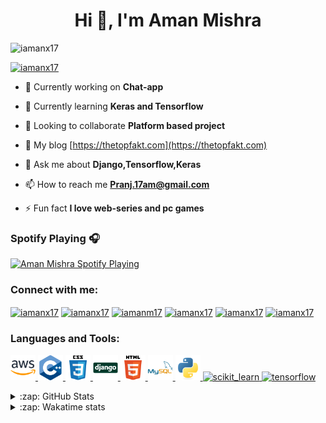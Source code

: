 <h1 align="center">Hi 👋, I'm Aman Mishra</h1>
<p align="left"> <img src="https://komarev.com/ghpvc/?username=iamanx17&label=Profile%20views&color=0e75b6&style=flat" alt="iamanx17" /> </p>

<p align="left"> <a href="https://twitter.com/iamanx17" target="blank"><img src="https://img.shields.io/twitter/follow/iamanx17?logo=twitter&style=for-the-badge" alt="iamanx17" /></a> </p>

- 🔭 Currently working on **Chat-app**

- 🌱 Currently learning **Keras and Tensorflow**

- 👯 Looking to collaborate **Platform based project**

- 📝 My blog [https://thetopfakt.com](https://thetopfakt.com)

- 💬 Ask me about **Django,Tensorflow,Keras**

- 📫 How to reach me **Pranj.17am@gmail.com**

- ⚡ Fun fact **I love web-series and pc games**

### Spotify Playing 🎧

[<img src="https://now-playing-codestackr.vercel.app/api/spotify-playing" alt="Aman Mishra Spotify Playing" width="350" />](https://open.spotify.com/user/31qlnhdylxhdijjt75wydzpfhtum)


<h3 align="left">Connect with me:</h3>
<p align="left">
<a href="https://twitter.com/iamanx17" target="blank"><img align="center" src="https://cdn.jsdelivr.net/npm/simple-icons@3.0.1/icons/twitter.svg" alt="iamanx17" height="30" width="40" /></a>
<a href="https://linkedin.com/in/iamanx17" target="blank"><img align="center" src="https://cdn.jsdelivr.net/npm/simple-icons@3.0.1/icons/linkedin.svg" alt="iamanx17" height="30" width="40" /></a>
<a href="https://kaggle.com/iamanm17" target="blank"><img align="center" src="https://cdn.jsdelivr.net/npm/simple-icons@3.0.1/icons/kaggle.svg" alt="iamanm17" height="30" width="40" /></a>
<a href="https://fb.com/iamanx17" target="blank"><img align="center" src="https://cdn.jsdelivr.net/npm/simple-icons@3.0.1/icons/facebook.svg" alt="iamanx17" height="30" width="40" /></a>
<a href="https://instagram.com/iamanx17" target="blank"><img align="center" src="https://cdn.jsdelivr.net/npm/simple-icons@3.0.1/icons/instagram.svg" alt="iamanx17" height="30" width="40" /></a>
<a href="https://www.hackerrank.com/iamanx17" target="blank"><img align="center" src="https://cdn.jsdelivr.net/npm/simple-icons@3.0.1/icons/hackerrank.svg" alt="iamanx17" height="30" width="40" /></a>
</p>


<h3 align="left">Languages and Tools:</h3>
<p align="left"> <a href="https://aws.amazon.com" target="_blank"> <img src="https://raw.githubusercontent.com/devicons/devicon/master/icons/amazonwebservices/amazonwebservices-original-wordmark.svg" alt="aws" width="40" height="40"/> </a> <a href="https://www.w3schools.com/cpp/" target="_blank"> <img src="https://raw.githubusercontent.com/devicons/devicon/master/icons/cplusplus/cplusplus-original.svg" alt="cplusplus" width="40" height="40"/> </a> <a href="https://www.w3schools.com/css/" target="_blank"> <img src="https://raw.githubusercontent.com/devicons/devicon/master/icons/css3/css3-original-wordmark.svg" alt="css3" width="40" height="40"/> </a> <a href="https://www.djangoproject.com/" target="_blank"> <img src="https://raw.githubusercontent.com/devicons/devicon/master/icons/django/django-original.svg" alt="django" width="40" height="40"/> </a> <a href="https://www.w3.org/html/" target="_blank"> <img src="https://raw.githubusercontent.com/devicons/devicon/master/icons/html5/html5-original-wordmark.svg" alt="html5" width="40" height="40"/> </a> <a href="https://www.mysql.com/" target="_blank"> <img src="https://raw.githubusercontent.com/devicons/devicon/master/icons/mysql/mysql-original-wordmark.svg" alt="mysql" width="40" height="40"/> </a> <a href="https://www.python.org" target="_blank"> <img src="https://raw.githubusercontent.com/devicons/devicon/master/icons/python/python-original.svg" alt="python" width="40" height="40"/> </a> <a href="https://scikit-learn.org/" target="_blank"> <img src="https://upload.wikimedia.org/wikipedia/commons/0/05/Scikit_learn_logo_small.svg" alt="scikit_learn" width="40" height="40"/> </a> <a href="https://www.tensorflow.org" target="_blank"> <img src="https://www.vectorlogo.zone/logos/tensorflow/tensorflow-icon.svg" alt="tensorflow" width="40" height="40"/> </a> </p>


<details>
  <summary>:zap: GitHub Stats</summary>


  <img align="left" alt="Aman Mishra GitHub Stats" src="https://github-readme-stats.vercel.app/api?username=iamanx17&count_private=true" />

</details>

<details>
  <summary>:zap: Wakatime stats</summary>


  <img align="left" alt="Aman Mishra wakatime Stats" src="https://github-readme-stats.vercel.app/api/wakatime?username=iamanx17)" />

</details>
